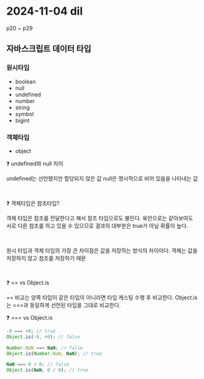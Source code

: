 # 2024-11-04 dil

p20 ~ p29

## 자바스크립트 데이터 타입

### 원시타입

- boolean
- null
- undefined
- number
- string
- symbol
- bigint

### 객체타입

- object

❓ undefined와 null 차이

undefined는 선언됐지만 할당되지 않은 값
null은 명시적으로 비어 있음을 나타내는 값

<br/>

❓ 객체타입은 참조타입?

객체 타입은 참조를 전달한다고 해서 참조 타입으로도 불린다.
육안으로는 같아보여도 서로 다른 참조를 하고 있을 수 있으므로 결과의 대부분은 true가 아닐 확률이 높다.

<br/>

원시 타입과 객체 타입의 가장 큰 차이점은 값을 저장하는 방식의 차이이다.
객체는 값을 저장하지 않고 참조를 저장하기 때문

<br/>

❓ == vs Object.is

== 비교는 양쪽 타입이 같은 타입이 아니라면 타입 캐스팅 수행 후 비교한다.
Object.is는 ===과 동일하게 선언된 타입을 그대로 비교한다.

❓ === vs Object.is

```javascript
-0 === +0; // true
Object.is(-0, +0); // false

Number.NaN === NaN; // false
Object.is(Number.NaN, NaN); // true

NaN === 0 / 0; // false
Object.is(NaN, 0 / 0); // true
```

